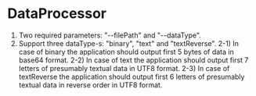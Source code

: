 # DataProcessor

1) Two required parameters: "--filePath" and "--dataType".
2) Support three dataType-s: "binary", "text" and "textReverse".
  2-1) In case of binary the application should output first 5 bytes of data in base64 format.
  2-2) In case of text the application should output first 7 letters of presumably textual data in UTF8 format.
  2-3) In case of textReverse the application should output first 6 letters of presumably textual data in reverse order in UTF8 format.
